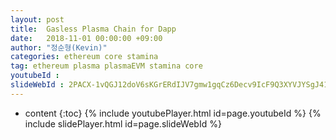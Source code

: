 ```yaml
---
layout: post
title:  Gasless Plasma Chain for Dapp
date:   2018-11-01 00:00:00 +09:00
author: "정순형(Kevin)"
categories: ethereum core stamina
tag: ethereum plasma plasmaEVM stamina core
youtubeId :
slideWebId : 2PACX-1vQGJ12doV6sKGrERdIJV7gmw1gqCz6Decv9IcF9Q3XYVJYSgJ41RC2wQti9JYCcE4L83xIasDxdv8zK
---
```

* content
{:toc}
{% include youtubePlayer.html id=page.youtubeId %}
{% include slidePlayer.html id=page.slideWebId %}
